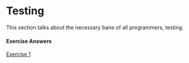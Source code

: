 # Testing

This section talks about the necessary bane of all programmers, testing.


#### Exercise Answers


<a href="https://play.golang.org/p/pvsmGibaGYQ" target="_blank">Exercise 1</a>